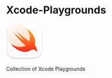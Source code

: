 # Xcode-Playgrounds
<img src="documentation/swift_logo.png" width="100" /> 

Collection of Xcode Playgrounds